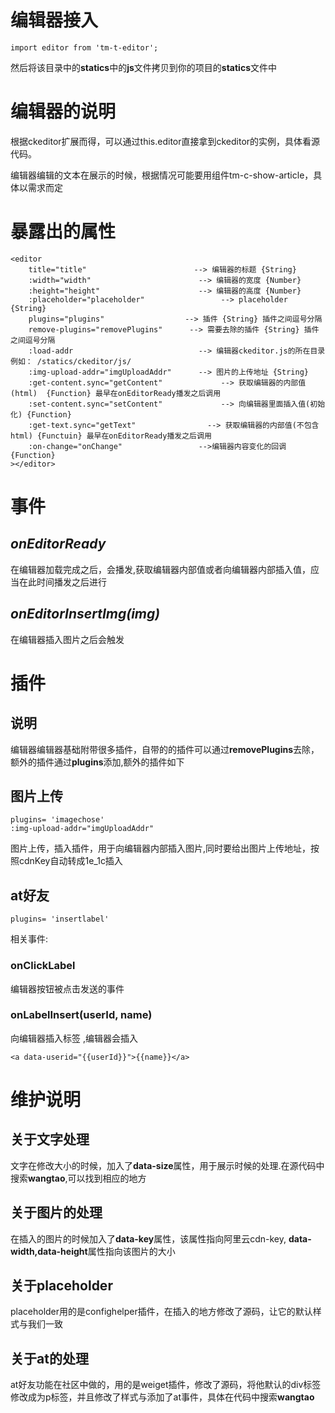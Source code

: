 # 编辑器接入
    
    import editor from 'tm-t-editor';

然后将该目录中的**statics**中的**js**文件拷贝到你的项目的**statics**文件中

# 编辑器的说明

根据ckeditor扩展而得，可以通过this.editor直接拿到ckeditor的实例，具体看源代码。

编辑器编辑的文本在展示的时候，根据情况可能要用组件tm-c-show-article，具体以需求而定

# 暴露出的属性

    <editor
        title="title"                        --> 编辑器的标题 {String}
        :width="width"                        --> 编辑器的宽度 {Number}
        :height="height"                      --> 编辑器的高度 {Number}
        :placeholder="placeholder"                 --> placeholder {String}
        plugins="plugins"                  --> 插件 {String} 插件之间逗号分隔
        remove-plugins="removePlugins"      --> 需要去除的插件 {String} 插件之间逗号分隔
        :load-addr                            --> 编辑器ckeditor.js的所在目录 例如： /statics/ckeditor/js/  
        :img-upload-addr="imgUploadAddr"      --> 图片的上传地址 {String}
        :get-content.sync="getContent"             --> 获取编辑器的内部值(html)  {Function} 最早在onEditorReady播发之后调用
        :set-content.sync="setContent"             --> 向编辑器里面插入值(初始化) {Function}
        :get-text.sync="getText"                --> 获取编辑器的内部值(不包含html) {Functuin} 最早在onEditorReady播发之后调用
        :on-change="onChange"                 -->编辑器内容变化的回调{Function}
    ></editor>

# 事件

## *onEditorReady*

在编辑器加载完成之后，会播发,获取编辑器内部值或者向编辑器内部插入值，应当在此时间播发之后进行


## *onEditorInsertImg(img)*

在编辑器插入图片之后会触发

# **插件**

## 说明

编辑器编辑器基础附带很多插件，自带的的插件可以通过**removePlugins**去除，额外的插件通过**plugins**添加,额外的插件如下

## 图片上传

    plugins= 'imagechose'
    :img-upload-addr="imgUploadAddr"

图片上传，插入插件，用于向编辑器内部插入图片,同时要给出图片上传地址，按照cdnKey自动转成1e_1c插入

## at好友

    plugins= 'insertlabel'

相关事件:

### onClickLabel

编辑器按钮被点击发送的事件

### onLabelInsert(userId, name)

向编辑器插入标签 ,编辑器会插入

    <a data-userid="{{userId}}">{{name}}</a>


# 维护说明

## 关于文字处理

文字在修改大小的时候，加入了**data-size**属性，用于展示时候的处理.在源代码中搜索**wangtao**,可以找到相应的地方

## 关于图片的处理

在插入的图片的时候加入了**data-key**属性，该属性指向阿里云cdn-key, **data-width,data-height**属性指向该图片的大小

## 关于placeholder

placeholder用的是confighelper插件，在插入的地方修改了源码，让它的默认样式与我们一致

## 关于at的处理

at好友功能在社区中做的，用的是weiget插件，修改了源码，将他默认的div标签修改成为p标签，并且修改了样式与添加了at事件，具体在代码中搜索**wangtao**
